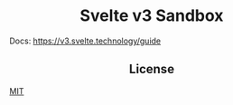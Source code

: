<h1 align="center">Svelte v3 Sandbox</h1>

Docs: https://v3.svelte.technology/guide

<h2 align="center">License</h2>

[MIT](/LICENSE)
